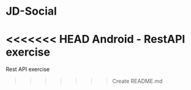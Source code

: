 # JD-Social
<<<<<<< HEAD
Android - RestAPI exercise
=======
Rest API exercise
>>>>>>> Create README.md
